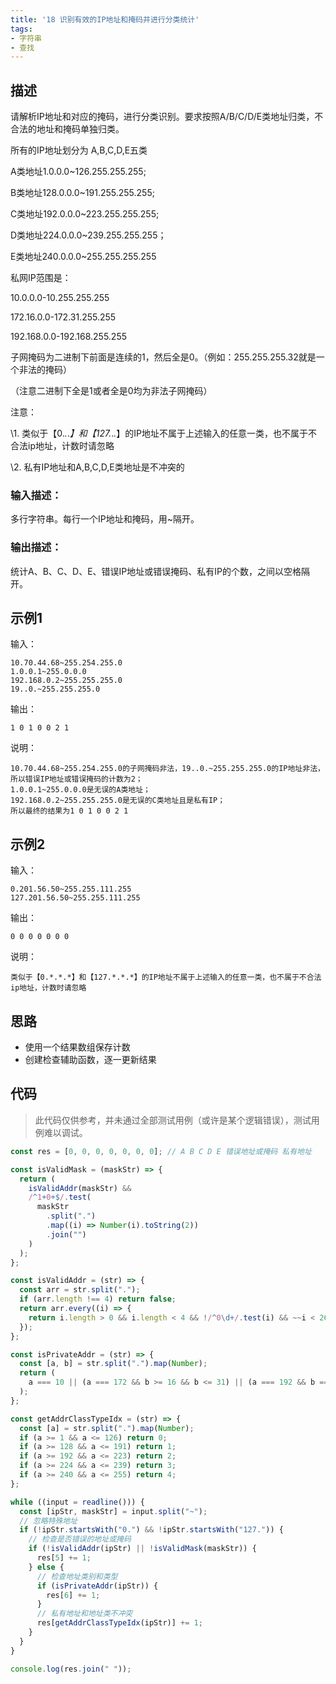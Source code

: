 ```yaml
---
title: '18 识别有效的IP地址和掩码并进行分类统计'
tags:
- 字符串
- 查找
---
```


## 描述

请解析IP地址和对应的掩码，进行分类识别。要求按照A/B/C/D/E类地址归类，不合法的地址和掩码单独归类。

所有的IP地址划分为 A,B,C,D,E五类

A类地址1.0.0.0~126.255.255.255;

B类地址128.0.0.0~191.255.255.255;

C类地址192.0.0.0~223.255.255.255;

D类地址224.0.0.0~239.255.255.255；

E类地址240.0.0.0~255.255.255.255



私网IP范围是：

10.0.0.0-10.255.255.255

172.16.0.0-172.31.255.255

192.168.0.0-192.168.255.255

子网掩码为二进制下前面是连续的1，然后全是0。（例如：255.255.255.32就是一个非法的掩码）

（注意二进制下全是1或者全是0均为非法子网掩码）

注意：

\1. 类似于【0.*.*.*】和【127.*.*.*】的IP地址不属于上述输入的任意一类，也不属于不合法ip地址，计数时请忽略

\2. 私有IP地址和A,B,C,D,E类地址是不冲突的



### 输入描述：

多行字符串。每行一个IP地址和掩码，用~隔开。

### 输出描述：

统计A、B、C、D、E、错误IP地址或错误掩码、私有IP的个数，之间以空格隔开。

## 示例1

输入：

```
10.70.44.68~255.254.255.0
1.0.0.1~255.0.0.0
192.168.0.2~255.255.255.0
19..0.~255.255.255.0
```



输出：

```
1 0 1 0 0 2 1
```



说明：

```
10.70.44.68~255.254.255.0的子网掩码非法，19..0.~255.255.255.0的IP地址非法，所以错误IP地址或错误掩码的计数为2；
1.0.0.1~255.0.0.0是无误的A类地址；
192.168.0.2~255.255.255.0是无误的C类地址且是私有IP；
所以最终的结果为1 0 1 0 0 2 1  
```

## 示例2

输入：

```
0.201.56.50~255.255.111.255
127.201.56.50~255.255.111.255
```



输出：

```
0 0 0 0 0 0 0
```



说明：

```
类似于【0.*.*.*】和【127.*.*.*】的IP地址不属于上述输入的任意一类，也不属于不合法ip地址，计数时请忽略   
```

## 思路

- 使用一个结果数组保存计数
- 创建检查辅助函数，逐一更新结果

## 代码

> 此代码仅供参考，并未通过全部测试用例（或许是某个逻辑错误），测试用例难以调试。

```js
const res = [0, 0, 0, 0, 0, 0, 0]; // A B C D E 错误地址或掩码 私有地址

const isValidMask = (maskStr) => {
  return (
    isValidAddr(maskStr) &&
    /^1+0+$/.test(
      maskStr
        .split(".")
        .map((i) => Number(i).toString(2))
        .join("")
    )
  );
};

const isValidAddr = (str) => {
  const arr = str.split(".");
  if (arr.length !== 4) return false;
  return arr.every((i) => {
    return i.length > 0 && i.length < 4 && !/^0\d+/.test(i) && ~~i < 266;
  });
};

const isPrivateAddr = (str) => {
  const [a, b] = str.split(".").map(Number);
  return (
    a === 10 || (a === 172 && b >= 16 && b <= 31) || (a === 192 && b === 168)
  );
};

const getAddrClassTypeIdx = (str) => {
  const [a] = str.split(".").map(Number);
  if (a >= 1 && a <= 126) return 0;
  if (a >= 128 && a <= 191) return 1;
  if (a >= 192 && a <= 223) return 2;
  if (a >= 224 && a <= 239) return 3;
  if (a >= 240 && a <= 255) return 4;
};

while ((input = readline())) {
  const [ipStr, maskStr] = input.split("~");
  // 忽略特殊地址
  if (!ipStr.startsWith("0.") && !ipStr.startsWith("127.")) {
    // 检查是否错误的地址或掩码
    if (!isValidAddr(ipStr) || !isValidMask(maskStr)) {
      res[5] += 1;
    } else {
      // 检查地址类别和类型
      if (isPrivateAddr(ipStr)) {
        res[6] += 1;
      }
      // 私有地址和地址类不冲突
      res[getAddrClassTypeIdx(ipStr)] += 1;
    }
  }
}

console.log(res.join(" "));

```

